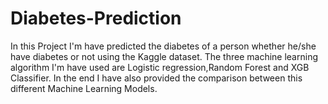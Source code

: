 # Diabetes-Prediction
In this Project I'm have predicted the diabetes of a person whether he/she have diabetes or not using the Kaggle dataset. The three machine learning algorithm I'm have used are Logistic regression,Random Forest and XGB Classifier. In the end I have also provided the comparison between this different Machine Learning Models.
